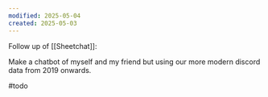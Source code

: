 ```yaml
---
modified: 2025-05-04
created: 2025-05-03
---
```


Follow up of [[Sheetchat]]:

Make a chatbot of myself and my friend but using our more modern discord data from 2019 onwards.

#todo
